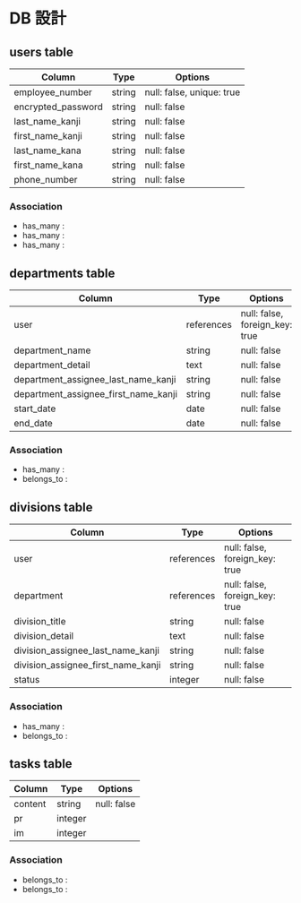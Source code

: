 # DB 設計

## users table

| Column             | Type        | Options                        |
|--------------------|-------------|--------------------------------|
| employee_number    | string      | null: false, unique: true      |
| encrypted_password | string      | null: false                    |
| last_name_kanji    | string      | null: false                    |
| first_name_kanji   | string      | null: false                    |
| last_name_kana     | string      | null: false                    |
| first_name_kana    | string      | null: false                    |
| phone_number       | string      | null: false                    |

### Association
- has_many :
- has_many :
- has_many :



## departments table

| Column                               | Type         | Options                        |
|--------------------------------------|--------------|--------------------------------|
| user                                 | references   | null: false, foreign_key: true |
| department_name                      | string       | null: false                    |
| department_detail                    | text         | null: false                    |
| department_assignee_last_name_kanji  | string       | null: false                    |
| department_assignee_first_name_kanji | string       | null: false                    |
| start_date                           | date         | null: false                    |
| end_date                             | date         | null: false                    |

### Association
- has_many :
- belongs_to :



## divisions table

| Column                             | Type         | Options                        |
|------------------------------------|--------------|--------------------------------|
| user                               | references   | null: false, foreign_key: true |
| department                         | references   | null: false, foreign_key: true |
| division_title                     | string       | null: false                    |
| division_detail                    | text         | null: false                    |
| division_assignee_last_name_kanji  | string       | null: false                    |
| division_assignee_first_name_kanji | string       | null: false                    |
| status                             | integer      | null: false                    |

### Association
- has_many :
- belongs_to :



## tasks table

| Column           | Type          | Options                         |
|------------------|---------------|---------------------------------|
| content          | string        | null: false                     |
| pr| integer       |                                 |
| im   | integer       |                                 |

### Association

- belongs_to :
- belongs_to :